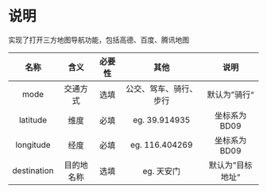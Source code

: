 # 说明

实现了打开三方地图导航功能，包括高德、百度、腾讯地图









| 名称 | 含义 | 必要性 |其他 |说明 |
| :----:|  :----: | :----: |:----: |:----: |
| mode | 交通方式 | 选填 |公交、驾车、骑行、步行 |默认为”骑行“ |
| latitude|	维度|	必填|		eg. 39.914935|		坐标系为BD09|	
|	longitude	|	经度|		必填	|	eg. 116.404269	|	坐标系为BD09|	
|	destination	|	目的地名称	|	选填	|	eg. 天安门|		默认为”目标地址“|	
